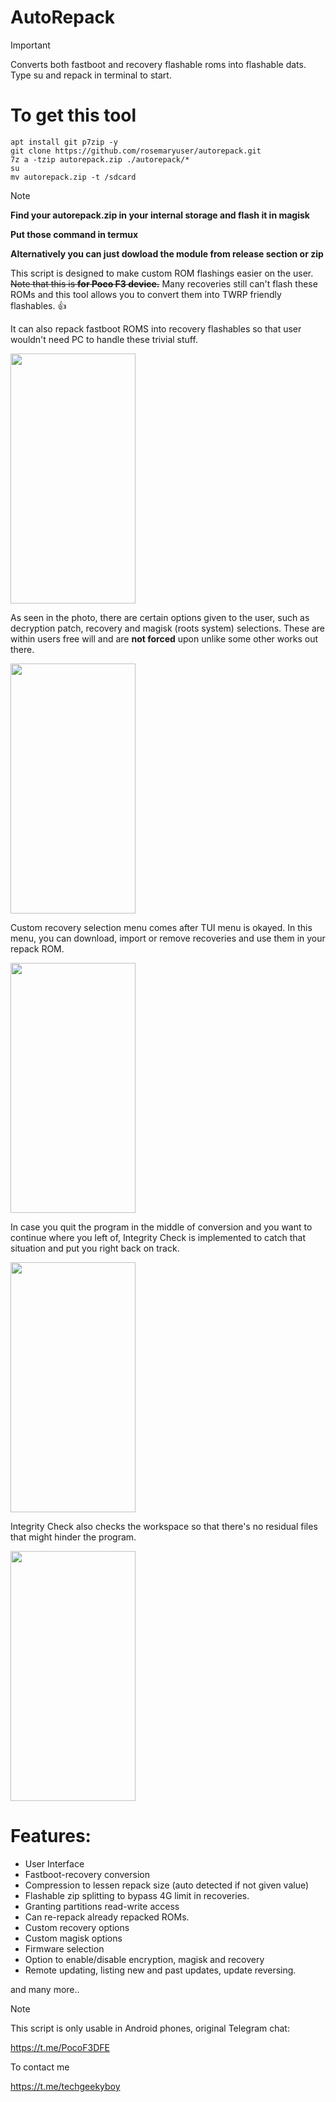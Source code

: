 # AutoRepack

>[!IMPORTANT]
>Converts both fastboot and recovery flashable roms into flashable dats. Type su and repack in terminal to start.
>
# To get this tool
```
apt install git p7zip -y
git clone https://github.com/rosemaryuser/autorepack.git
7z a -tzip autorepack.zip ./autorepack/*
su
mv autorepack.zip -t /sdcard
```
>[!NOTE]
>__Find your autorepack.zip in your internal storage and flash it in magisk__
>
>__Put those command in termux__
>
>__Alternatively you can just dowload the module from release section or zip__ 

This script is designed to make custom ROM flashings easier on the user. ~~Note that this is **for Poco F3 device.**~~
Many recoveries still can't flash these ROMs and this tool allows you to convert them into TWRP friendly flashables. :+1:

It can also repack fastboot ROMS into recovery flashables so that user wouldn't need PC to handle these trivial stuff.

<img src="https://i.ibb.co/tH5VH1X/Screenshot-20220123-221636-Termux.png" width="200" height="400" />

As seen in the photo, there are certain options given to the user,
such as decryption patch, recovery and magisk (roots system) selections.
These are within users free will and are **not forced** upon unlike some other works out there.

<img src="https://i.ibb.co/zRHbNgG/Screenshot-20220123-221421-Termux.png" width="200" height="400" />

Custom recovery selection menu comes after TUI menu is okayed. In this menu, you can download, import
or remove recoveries and use them in your repack ROM.

<img src="https://i.ibb.co/k3KSZsk/Screenshot-20220123-221249-Termux.png" width="200" height="400" />

In case you quit the program in the middle of conversion and you want to continue where you left of,
Integrity Check is implemented to catch that situation and put you right back on track.

<img src="https://i.ibb.co/pLTHtkV/Screenshot-20220123-221311-Termux.png" width="200" height="400" />

Integrity Check also checks the workspace so that there's no residual files that might hinder the program.

<img src="https://i.ibb.co/Rpmq2Rd/Screenshot-20220123-221617-Termux.png" width="200" height="400" />

# Features:

- User Interface
- Fastboot-recovery conversion
- Compression to lessen repack size (auto detected if not given value)
- Flashable zip splitting to bypass 4G limit in recoveries.
- Granting partitions read-write access
- Can re-repack already repacked ROMs.
- Custom recovery options
- Custom magisk options
- Firmware selection
- Option to enable/disable encryption, magisk and recovery
- Remote updating, listing new and past updates, update reversing.

and many more..

>[!NOTE]
>This script is only usable in Android phones, original Telegram chat:
>
>https://t.me/PocoF3DFE
>
>To contact me
>
>https://t.me/techgeekyboy

